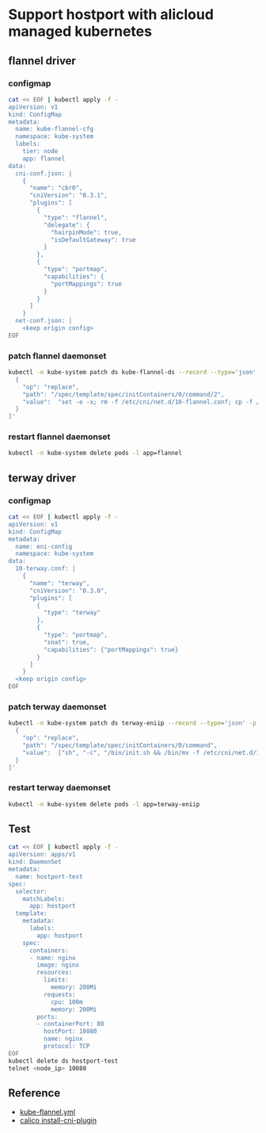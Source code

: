# Support hostport with alicloud managed kubernetes
## flannel driver
### configmap
```bash
cat << EOF | kubectl apply -f -
apiVersion: v1
kind: ConfigMap
metadata:
  name: kube-flannel-cfg
  namespace: kube-system
  labels:
    tier: node
    app: flannel
data:
  cni-conf.json: |
    {
      "name": "cbr0",
      "cniVersion": "0.3.1",
      "plugins": [
        {
          "type": "flannel",
          "delegate": {
            "hairpinMode": true,
            "isDefaultGateway": true
          }
        },
        {
          "type": "portmap",
          "capabilities": {
            "portMappings": true
          }
        }
      ]
    }
  net-conf.json: |
    <keep origin config>
EOF
```
### patch flannel daemonset
```bash
kubectl -n kube-system patch ds kube-flannel-ds --record --type='json' -p '[
  {
    "op": "replace",
    "path": "/spec/template/spec/initContainers/0/command/2",
    "value":  "set -e -x; rm -f /etc/cni/net.d/10-flannel.conf; cp -f /etc/kube-flannel/cni-conf.json /etc/cni/net.d/10-flannel.conflist"
  }
]'
```
### restart flannel daemonset
```bash
kubectl -n kube-system delete pods -l app=flannel
```
## terway driver
### configmap
```bash
cat << EOF | kubectl apply -f -
apiVersion: v1
kind: ConfigMap
metadata:
  name: eni-config
  namespace: kube-system
data:
  10-terway.conf: |
    {
      "name": "terway",
      "cniVersion": "0.3.0",
      "plugins": [
        {
          "type": "terway"
        },
        {
          "type": "portmap",
          "snat": true,
          "capabilities": {"portMappings": true}
        }
      ]
    }
  <keep origin config>
EOF
```
### patch terway daemonset
```bash
kubectl -n kube-system patch ds terway-eniip --record --type='json' -p '[
  {
    "op": "replace",
    "path": "/spec/template/spec/initContainers/0/command",
    "value":  ["sh", "-c", "/bin/init.sh && /bin/mv -f /etc/cni/net.d/10-terway.conf /etc/cni/net.d/10-terway.conflist"]
  }
]'
```
### restart terway daemonset
```bash
kubectl -n kube-system delete pods -l app=terway-eniip
```
## Test
```bash
cat << EOF | kubectl apply -f -
apiVersion: apps/v1
kind: DaemonSet
metadata:
  name: hostport-test
spec:
  selector:
    matchLabels:
      app: hostport
  template:
    metadata:
      labels:
        app: hostport
    spec:
      containers:
      - name: nginx
        image: nginx
        resources:
          limits:
            memory: 200Mi
          requests:
            cpu: 100m
            memory: 200Mi
        ports:
        - containerPort: 80
          hostPort: 10080
          name: nginx
          protocol: TCP
EOF
kubectl delete ds hostport-test
telnet <node_ip> 10080
```

## Reference
* [kube-flannel.yml](https://github.com/coreos/flannel/blob/master/Documentation/kube-flannel.yml)
* [calico install-cni-plugin](https://docs.projectcalico.org/getting-started/kubernetes/hardway/install-cni-plugin)
